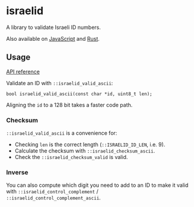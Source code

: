# israelid

A library to validate Israeli ID numbers.

Also available on [JavaScript](https://github.com/yehuthi/israelid.js) and [Rust](https://github.com/yehuthi/israelid.rs).

## Usage

[API reference](https://yehuthi.github.io/israelid/)

Validate an ID with `::israelid_valid_ascii`:
```
bool israelid_valid_ascii(const char *id, uint8_t len);
```
Aligning the `id` to a 128 bit takes a faster code path.

### Checksum

`::israelid_valid_ascii` is a convenience for:
- Checking `len` is the correct length (`::ISRAELID_ID_LEN`, i.e. 9).
- Calculate the checksum with `::israelid_checksum_ascii`.
- Check the `::israelid_checksum_valid` is valid.

### Inverse

You can also compute which digit you need to add to an ID to make it valid with `::israelid_control_complement` / `::israelid_control_complement_ascii`.
